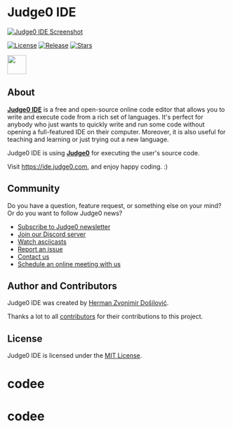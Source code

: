 # Judge0 IDE
[![Judge0 IDE Screenshot](./.github/screenshot.png)](https://ide.judge0.com)

[![License](https://img.shields.io/github/license/judge0/ide?color=2185d0&style=flat-square)](https://github.com/judge0/ide/blob/master/LICENSE)
[![Release](https://img.shields.io/github/v/release/judge0/ide?color=2185d0&style=flat-square)](https://github.com/judge0/ide/releases)
[![Stars](https://img.shields.io/github/stars/judge0/ide?color=2185d0&style=flat-square)](https://github.com/judge0/ide/stargazers)

<a href="https://www.producthunt.com/posts/judge0-ide" target="_blank"><img src="https://api.producthunt.com/widgets/embed-image/v1/featured.svg?post_id=179885&theme=light" alt="" height="43px" /></a>

## About
[**Judge0 IDE**](https://ide.judge0.com) is a free and open-source online code editor that allows you to write and execute code from a rich set of languages. It's perfect for anybody who just wants to quickly write and run some code without opening a full-featured IDE on their computer. Moreover, it is also useful for teaching and learning or just trying out a new language.

Judge0 IDE is using [**Judge0**](https://ce.judge0.com) for executing the user's source code.

Visit https://ide.judge0.com, and enjoy happy coding. :)

## Community
Do you have a question, feature request, or something else on your mind? Or do you want to follow Judge0 news?

* [Subscribe to Judge0 newsletter](https://subscribe.judge0.com)
* [Join our Discord server](https://discord.gg/GRc3v6n)
* [Watch asciicasts](https://asciinema.org/~hermanzdosilovic)
* [Report an issue](https://github.com/judge0/judge0/issues/new)
* [Contact us](mailto:contact@judge0.com)
* [Schedule an online meeting with us](https://meet.judge0.com)

## Author and Contributors
Judge0 IDE was created by [Herman Zvonimir Došilović](https://github.com/hermanzdosilovic).

Thanks a lot to all [contributors](https://github.com/judge0/ide/graphs/contributors) for their contributions to this project.

## License
Judge0 IDE is licensed under the [MIT License](https://github.com/judge0/ide/blob/master/LICENSE).
# codee
# codee
